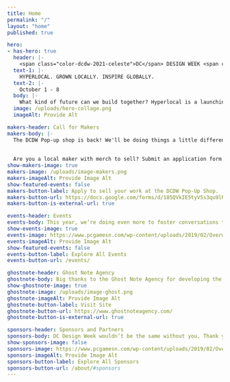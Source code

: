 ```yaml
---
title: Home
permalink: "/"
layout: "home"
published: true

hero:
- has-hero: true
  header: |-
    <span class="color-dcdw-2021-celeste">DC</span> DESIGN WEEK <span class="color-dcdw-2021-celeste">2021</span>
  text-1: |-
    HYPERLOCAL. GROWN LOCALLY. INSPIRE GLOBALLY.
  text-2: |-
    October 1 - 8
  body: |-
    What kind of future can we build together? Hyperlocal is a launching pad to empower the DC Design Week community to get involved and share crowd-sourced design perspectives. When we celebrate the dynamism and resolve of our vibrant community locally, we have the opportunity to elevate everyone’s voice to a global level.
  image: /uploads/hero-collage.png
  imageAlt: Provide Alt

makers-header: Call for Makers
makers-body: |-
  The DCDW Pop-up shop is back! We'll be doing things a little differently: a 1-evening Pop-Up Block Party on Friday, October 8, 6–10 pm, in a new location — the beautiful Brookland Arts Walk. 
  
  
  Are you a local maker with merch to sell? Submit an application form by Wednesday, September 1.
show-makers-image: true
makers-image: /uploads/image-makers.png
makers-imageAlt: Provide Image Alt
show-featured-events: false
makers-button-label: Apply to sell your work at the DCDW Pop-Up Shop.
makers-button-url: https://docs.google.com/forms/d/185QVkIE5tyV5s3qu9lNcSXX8UF9yqRHkcjDOmCRePyY/edit
makers-button-is-external-url: true

events-header: Events
events-body: This year, we’re doing even more to foster conversations to challenge, and promote the grassroots history of the District, with a focus on the DMV’s unique local flavor and its impact.
show-events-image: true
events-image: https://www.pcgamesn.com/wp-content/uploads/2019/02/Overwatch-Baptiste-Abilities.jpg
events-imageAlt: Provide Image Alt
show-featured-events: false
events-button-label: Explore All Events
events-button-url: /events/

ghostnote-header: Ghost Note Agency
ghostnote-body: Big thanks to the Ghost Note Agency for developing the DCDW 2021 brand! Ghost Note Agency is a creative agency born and based in the District of Columbia. 
show-ghostnote-image: true
ghostnote-image: /uploads/image-ghost.png
ghostnote-imageAlt: Provide Image Alt
ghostnote-button-label: Visit Site
ghostnote-button-url: https://www.ghostnoteagency.com/
ghostnote-button-is-external-url: true

sponsors-header: Sponsors and Partners
sponsors-body: DC Design Week wouldn’t be the same without you. Thank you for your support.
show-sponsors-image: false
sponsors-image: https://www.pcgamesn.com/wp-content/uploads/2019/02/Overwatch-Baptiste-Abilities.jpg
sponsors-imageAlt: Provide Image Alt
sponsors-button-label: Explore All Sponsors
sponsors-button-url: /about/#sponsors
---
```

